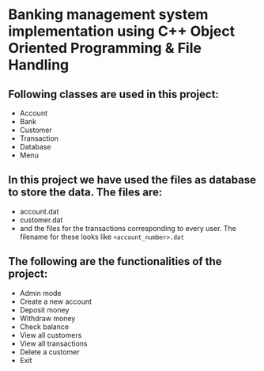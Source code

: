 # Banking management system implementation using C++ Object Oriented Programming & File Handling

## Following classes are used in this project:
- Account
- Bank
- Customer
- Transaction
- Database
- Menu

## In this project we have used the files as database to store the data. The files are:
- account.dat
- customer.dat
- and the files for the transactions corresponding to every user. The filename for these looks like `<account_number>.dat`

## The following are the functionalities of the project:
- Admin mode
- Create a new account
- Deposit money
- Withdraw money
- Check balance
- View all customers
- View all transactions
- Delete a customer
- Exit
